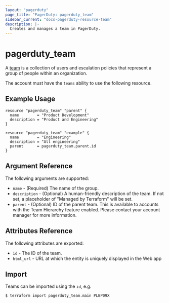 ```yaml
---
layout: "pagerduty"
page_title: "PagerDuty: pagerduty_team"
sidebar_current: "docs-pagerduty-resource-team"
description: |-
  Creates and manages a team in PagerDuty.
---
```


# pagerduty\_team

A [team](https://developer.pagerduty.com/api-reference/reference/REST/openapiv3.json/paths/~1teams/get) is a collection of users and escalation policies that represent a group of people within an organization.

The account must have the `teams` ability to use the following resource.

## Example Usage

```hcl
resource "pagerduty_team" "parent" {
  name        = "Product Development"
  description = "Product and Engineering"
}

resource "pagerduty_team" "example" {
  name        = "Engineering"
  description = "All engineering"
  parent      = pagerduty_team.parent.id
}
```

## Argument Reference

The following arguments are supported:

  * `name` - (Required) The name of the group.
  * `description` - (Optional) A human-friendly description of the team.
    If not set, a placeholder of "Managed by Terraform" will be set.
  * `parent` - (Optional) ID of the parent team. This is available to accounts with the Team Hierarchy feature enabled. Please contact your account manager for more information.

## Attributes Reference

The following attributes are exported:

  * `id` - The ID of the team.
  * `html_url` - URL at which the entity is uniquely displayed in the Web app

## Import

Teams can be imported using the `id`, e.g.

```
$ terraform import pagerduty_team.main PLBP09X
```
